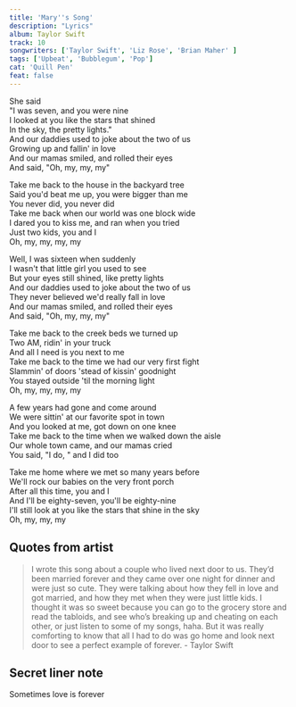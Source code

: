 ```yaml
---
title: 'Mary''s Song'
description: "Lyrics"
album: Taylor Swift
track: 10
songwriters: ['Taylor Swift', 'Liz Rose', 'Brian Maher' ]
tags: ['Upbeat', 'Bubblegum', 'Pop']
cat: 'Quill Pen'
feat: false
---
```

<p className="verse-one">
She said <br />
"I was seven, and you were nine <br />
I looked at you like the stars that shined <br />
In the sky, the pretty lights." <br />
And our daddies used to joke about the two of us <br />
Growing up and fallin' in love <br />
And our mamas smiled, and rolled their eyes <br />
And said, "Oh, my, my, my" <br />
</p>
<p className="chorus">
Take me back to the house in the backyard tree <br />
Said you'd beat me up, you were bigger than me <br />
You never did, you never did <br />
Take me back when our world was one block wide <br />
I dared you to kiss me, and ran when you tried <br />
Just two kids, you and I <br />
Oh, my, my, my, my <br />
</p>
<p className="verse-two">
Well, I was sixteen when suddenly <br />
I wasn't that little girl you used to see <br />
But your eyes still shined, like pretty lights <br />
And our daddies used to joke about the two of us <br />
They never believed we'd really fall in love <br />
And our mamas smiled, and rolled their eyes <br />
And said, "Oh, my, my, my" <br />
</p>
<p className="chorus">
Take me back to the creek beds we turned up <br />
Two AM, ridin' in your truck <br />
And all I need is you next to me <br />
Take me back to the time we had our very first fight <br />
Slammin' of doors 'stead of kissin' goodnight <br />
You stayed outside 'til the morning light <br />
Oh, my, my, my, my <br />
</p>
<p className="bridge">
A few years had gone and come around <br />
We were sittin' at our favorite spot in town <br />
And you looked at me, got down on one knee <br />
Take me back to the time when we walked down the aisle <br />
Our whole town came, and our mamas cried <br />
You said, "I do, " and I did too <br />
</p>
<p className="chorus">
Take me home where we met so many years before <br />
We'll rock our babies on the very front porch <br />
After all this time, you and I <br />
And I'll be eighty-seven, you'll be eighty-nine <br />
I'll still look at you like the stars that shine in the sky <br />
Oh, my, my, my <br />
</p>

## Quotes from artist
<blockquote>
I wrote this song about a couple who lived next door to us. They’d been married forever and they came over one night for dinner and were just so cute. They were talking about how they fell in love and got married, and how they met when they were just little kids. I thought it was so sweet because you can go to the grocery store and read the tabloids, and see who’s breaking up and cheating on each other, or just listen to some of my songs, haha. But it was really comforting to know that all I had to do was go home and look next door to see a perfect example of forever. - Taylor Swift
</blockquote>

## Secret liner note
Sometimes love is forever